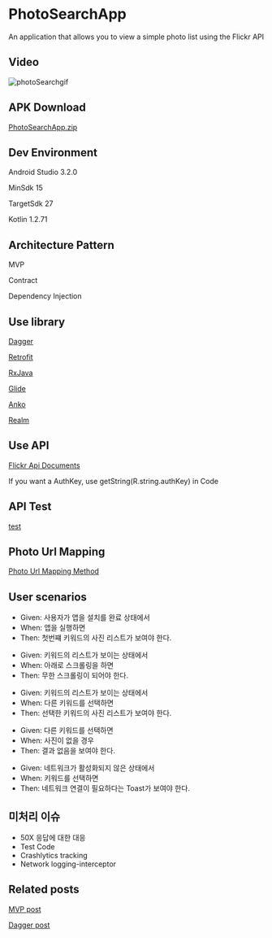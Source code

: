 # PhotoSearchApp
An application that allows you to view a simple photo list using the Flickr API


## Video
![photoSearchgif](https://user-images.githubusercontent.com/46020020/50413076-d32ea980-084f-11e9-9c4f-e6ac0c54be81.gif)

## APK Download
[PhotoSearchApp.zip](https://github.com/PhotoSearchApp/PhotoSearchApp/files/2708116/PhotoSearchApp.zip)



## Dev Environment
Android Studio 3.2.0

MinSdk 15

TargetSdk 27

Kotlin 1.2.71


## Architecture Pattern
MVP 

Contract

Dependency Injection


## Use library
[Dagger](https://github.com/google/dagger)

[Retrofit](https://square.github.io/retrofit/)

[RxJava](https://github.com/ReactiveX/RxJava)

[Glide](https://github.com/bumptech/glide)

[Anko](https://github.com/Kotlin/anko)

[Realm](https://realm.io/docs/java/latest/)


## Use API
[Flickr Api Documents](https://www.flickr.com/services/api/flickr.photos.search.html)

If you want a AuthKey, use getString(R.string.authKey) in Code


## API Test
[test](https://www.flickr.com/services/api/explore/flickr.photos.search)

## Photo Url Mapping
[Photo Url Mapping Method](https://www.flickr.com/services/api/misc.urls.html)


## User scenarios

* Given: 사용자가 앱을 설치를 완료 상태에서
* When: 앱을 실행하면
* Then: 첫번쨰 키워드의 사진 리스트가 보여야 한다.
>
* Given: 키워드의 리스트가 보이는 상태에서
* When: 아래로 스크롤링을 하면
* Then: 무한 스크롤링이 되어야 한다.
>
* Given: 키워드의 리스트가 보이는 상태에서
* When: 다른 키워드를 선택하면
* Then: 선택한 키워드의 사진 리스트가 보여야 한다.
>
* Given: 다른 키워드를 선택하면
* When: 사진이 없을 경우
* Then: 결과 없음을 보여야 한다.
>
* Given: 네트워크가 활성화되지 않은 상태에서
* When: 키워드를 선택하면
* Then: 네트워크 연결이 필요하다는 Toast가 보여야 한다.


## 미처리 이슈
- 50X 응답에 대한 대응
- Test Code
- Crashlytics tracking
- Network logging-interceptor

## Related posts
[MVP post](https://medium.com/me/stories/public)

[Dagger post](https://medium.com/@dlgksah/dagger2-kotlin-example-4c90d3d56edc)

>
>



